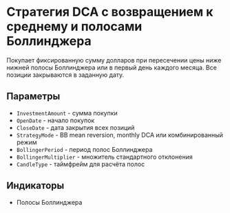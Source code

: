 # Стратегия DCA с возвращением к среднему и полосами Боллинджера

Покупает фиксированную сумму долларов при пересечении цены ниже нижней полосы Боллинджера или в первый день каждого месяца. Все позиции закрываются в заданную дату.

## Параметры
- `InvestmentAmount` - сумма покупки
- `OpenDate` - начало покупок
- `CloseDate` - дата закрытия всех позиций
- `StrategyMode` - BB mean reversion, monthly DCA или комбинированный режим
- `BollingerPeriod` - период полос Боллинджера
- `BollingerMultiplier` - множитель стандартного отклонения
- `CandleType` - таймфрейм для расчёта полос

## Индикаторы
- Полосы Боллинджера
